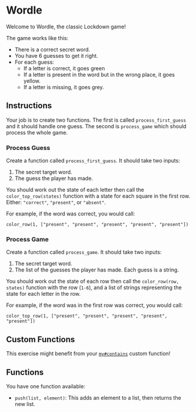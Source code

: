# Wordle

Welcome to Wordle, the classic Lockdown game!

The game works like this:

- There is a correct secret word.
- You have 6 guesses to get it right.
- For each guess:
  - If a letter is correct, it goes green
  - If a letter is present in the word but in the wrong place, it goes yellow.
  - If a letter is missing, it goes grey.

## Instructions

Your job is to create two functions. The first is called `process_first_guess` and it should handle one guess. The second is `process_game` which should process the whole game.

### Process Guess

Create a function called `process_first_guess`.
It should take two inputs:

1. The secret target word.
2. The guess the player has made.

You should work out the state of each letter then call the `color_top_row(states)` function with a state for each square in the first row. Either: `"correct"`, `"present"`, or `"absent"`.

For example, if the word was correct, you would call:

```jikiscript
color_row(1, ["present", "present", "present", "present", "present"])
```

### Process Game

Create a function called `process_game`.
It should take two inputs:

1. The secret target word.
2. The list of the guesses the player has made. Each guess is a string.

You should work out the state of each row then call the `color_row(row, states)` function with the row (`1-6`), and a list of strings representing the state for each letter in the row.

For example, if the word was in the first row was correct, you would call:

```jikiscript
color_top_row(1, ["present", "present", "present", "present", "present"])
```

## Custom Functions

This exercise might benefit from your [`my#contains`]("/bootcamp/custom_functions/contains") custom function!

## Functions

You have one function available:

- `push(list, element)`: This adds an element to a list, then returns the new list.
